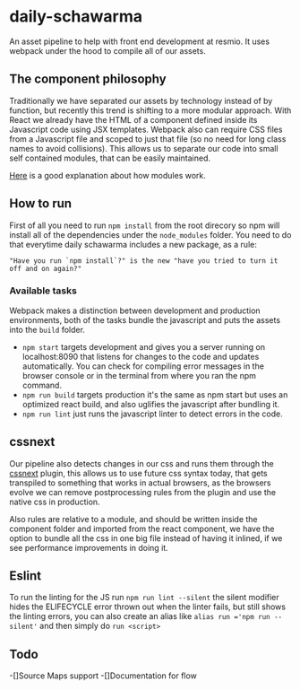 # daily-schawarma
An asset pipeline to help with front end development at resmio. It uses webpack under the hood to compile all of our assets.

## The component philosophy ##
Traditionally we have separated our assets by technology instead of by function, but recently this trend is shifting to a more modular approach. With React we already have the HTML of a component defined inside its Javascript code using JSX templates. Webpack also can require CSS files from a Javascript file and scoped to just that file (so no need for long class names to avoid collisions). This allows us to separate our code into small self contained modules, that can be easily maintained.

[Here](http://simonsmith.io/using-webpack-to-build-react-components-and-their-assets/) is a good explanation about how modules work.

## How to run ##
First of all you need to run `npm install` from the root direcory so npm will install all of the dependencies under the `node_modules` folder. You need to do that everytime daily schawarma includes a new package, as a rule:
```
"Have you run `npm install`?" is the new "have you tried to turn it off and on again?"
```

### Available tasks ###
Webpack makes a distinction between development and production environments, both of the tasks bundle the javascript and puts the assets into the `build` folder.

- `npm start` targets development and gives you a server running on localhost:8090 that listens for changes to the code and updates automatically. You can check for compiling error messages in the browser console or in the terminal from where you ran the npm command.
- `npm run build` targets production it's the same as npm start but uses an optimized react build, and also uglifies the javascript after bundling it.
- `npm run lint` just runs the javascript linter to detect errors in the code.

## cssnext ##
Our pipeline also detects changes in our css and runs them through the [cssnext](http://cssnext.io/) plugin, this allows us to use future css syntax today, that gets transpiled to something that works in actual browsers, as the browsers evolve we can remove postprocessing rules from the plugin and use the native css in production.

Also rules are relative to a module, and should be written inside the component folder and imported from the react component, we have the option to bundle all the css in one big file instead of having it inlined, if we see performance improvements in doing it.

## Eslint ##
To run the linting for the JS run `npm run lint --silent` the silent modifier hides the ELIFECYCLE error thrown out when the linter fails, but still shows the linting errors, you can also create an alias like `alias run ='npm run --silent'` and then simply do `run <script>`

## Todo ##
-[]Source Maps support
-[]Documentation for flow
